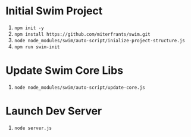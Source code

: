 # Initial Swim Project
1. `npm init -y`
2. `npm install https://github.com/miterfrants/swim.git`
3. `node node_modules/swim/auto-script/inialize-project-structure.js`
4. `npm run swim-init`

# Update Swim Core Libs
1. `node node_modules/swim/auto-script/update-core.js`

# Launch Dev Server
1. `node server.js`
